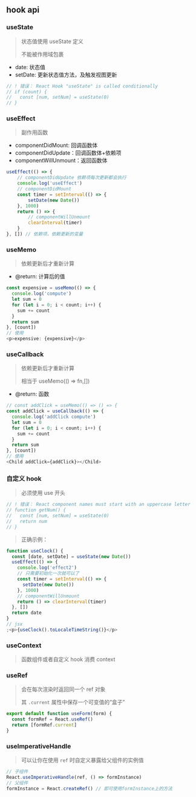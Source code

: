 ## hook api

### useState

> 状态值使用 useState 定义
>
> 不能被作用域包裹

- date: 状态值
- setDate: 更新状态值方法，及触发视图更新

```js
// ! 错误： React Hook "useState" is called conditionally
// if (count) {
//   const [num, setNum] = useState(0)
// }
```

### useEffect

> 副作用函数

- componentDidMount: 回调函数体
- componentDidUpdate：回调函数体+依赖项
- componentWillUnmount：返回函数体

```js
useEffect(() => {
    // componentDidUpdate 依赖项每次更新都会执行
    console.log('useEffect')
    // componentDidMount
    const timer = setInterval(() => {
        setDate(new Date())
    }, 1000)
    return () => {
        // componentWillUnmount
        clearInterval(timer)
    }
}, []) // 依赖项，依赖更新的变量
```

### useMemo

> 依赖更新后才重新计算

- @return: 计算后的值

```js
const expensive = useMemo(() => {
  console.log('compute')
  let sum = 0
  for (let i = 0; i < count; i++) {
    sum += count
  }
  return sum
}, [count])
// 使用
<p>expensive: {expensive}</p>
```

### useCallback

> 依赖更新后才重新计算
>
> 相当于 useMemo(() => fn,[])

- @return: 函数

```js
// const addClick = useMemo(() => () => {
const addClick = useCallback(() => {
  console.log('addClick compute')
  let sum = 0
  for (let i = 0; i < count; i++) {
    sum += count
  }
  return sum
}, [count])
// 使用
<Child addClick={addClick}></Child>
```

### 自定义 hook

> 必须使用 use 开头

```js
// ! 错误： React component names must start with an uppercase letter
// function getNum() {
//   const [num, setNum] = useState(0)
//   return num
// }
```

> 正确示例：

```js
function useClock() {
  const [date, setDate] = useState(new Date())
  useEffect(() => {
    console.log('effect2')
    // 只需要初始化一次就可以了
    const timer = setInterval(() => {
      setDate(new Date())
    }, 1000)
    // componentWillUnmount
    return () => clearInterval(timer)
  }, [])
  return date
}
// jsx
;<p>{useClock().toLocaleTimeString()}</p>
```

### useContext

> 函数组件或者自定义 hook 消费 context

### useRef

> 会在每次渲染时返回同一个 ref 对象
>
> 其 `.current` 属性中保存一个可变值的“盒子”

```js
export default function useForm(form) {
  const formRef = React.useRef()
  return [formRef.current]
}
```

### useImperativeHandle

> 可以让你在使用 `ref` 时自定义暴露给父组件的实例值

```js
// 子组件 
React.useImperativeHandle(ref, () => formInstance)
// 父组件
formInstance = React.createRef() // 即可使用formInstance上的方法
```

